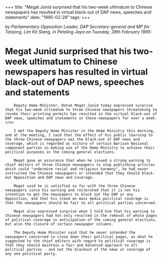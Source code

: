 +++ 
title: "Megat Junid surprised that his two-week ultimatum to Chinese newspapers has resulted in virtual black-out of DAP news, speeches and statements"
date: "1995-02-28"
tags:
+++

_by Parliamentary Opposition Leader, DAP Secretary-general and MP for Tanjong, Lim Kit Siang, in Petaling Jaya on Tuesday, 28th February 1995:_

# Megat Junid surprised that his two-week ultimatum to Chinese newspapers has resulted in virtual black-out of DAP news, speeches and statements

		Deputy Home Minister, Datuk Megat Junid today expressed surprise that his two-week ultimatum to three Chinese newspapers threatening to revoke their printing permits has resulted in the virtual black-out of DAP news, speeches and statements in these newspapers for over a week.</u>

		I met the Deputy Home Minister in the Home Ministry this morning, and at the meeting, I said that the effect of his public learning to the three Chinese newspapers was the black-out of DAP news and coverage, which is regarded as victory of certain Barisan Nasional component parties in making use of the Home Ministry to achieve their political purposes in the coming general elections.

		Megat gave an assurance that when he issued a strong warning to chief editors of three Chinese newspapers to stop publishing articles which could "undermine racial and religious harmony", he had never instructed the Chinese newspapers or intended that they should black-out Opposition and DAP news and Coverage.

		Megat said he is satisfied so far with the three Chinese newspapers since his warning and reiterated that it is not his intention to get the newspapers to black out the DAP or any Opposition, and that his stand on mass media political coverage is that the newspapers should be fair to all political parties concerned.

		Megat also expressed surprise when I told him that his warning to Chinese newspapers had not only resulted in the removal of whole pages of political coverage in anticipation of the coming general elections, but also the closure of certain newspaper columns.

		The Deputy Home Minister said that he never intended the newspapers concerned to close down their political pages, as what he suggested to the chief editors with regard to political coverage is that they should maintain a fair and balanced approach to all political parties - and not the blackout of the news or coverage of any one political party.
 
